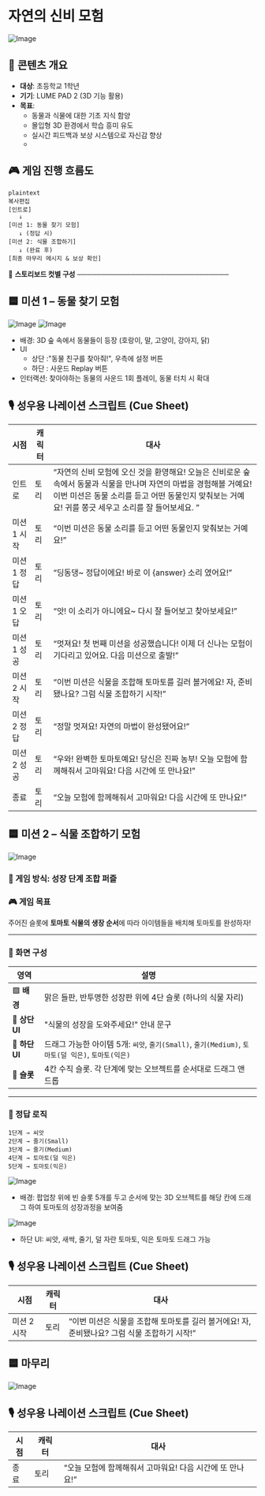# 자연의 신비 모험
![Image](https://github.com/user-attachments/assets/35dc6e40-5c5f-40f2-87af-8bbc9bbea203)

## 📘 콘텐츠 개요

- **대상**: 초등학교 1학년
- **기기**: LUME PAD 2 (3D 기능 활용)
- **목표**:
    - 동물과 식물에 대한 기초 지식 함양
    - 몰입형 3D 환경에서 학습 흥미 유도
    - 실시간 피드백과 보상 시스템으로 자신감 향상
    - 
## 🎮 게임 진행 흐름도

```
plaintext
복사편집
[인트로]
   ↓
[미션 1: 동물 찾기 모험]
   ↓ (정답 시)
[미션 2: 식물 조합하기]
   ↓ (완료 후)
[최종 마무리 메시지 & 보상 확인]
```

📖 **스토리보드 컷별 구성** ───────────────────────────────

## 🟦 미션 1 – 동물 찾기 모험
![Image](https://github.com/user-attachments/assets/a18d4740-32b3-46a0-ae9d-f73648c08eb1)
![Image](https://github.com/user-attachments/assets/44e429d3-6a30-4c9a-8ab7-326a6c5c6da9)

- 배경: 3D 숲 속에서 동물들이 등장 (호랑이, 말, 고양이, 강아지, 닭)
- UI
   - 상단 :"동물 친구를 찾아줘!", 우측에 설정 버튼
   - 하단 : 사운드 Replay 버튼 
- 인터랙션: 찾아야하는 동물의 사운드 1회 플레이, 동물 터치 시 확대

## 🎙 성우용 나레이션 스크립트 (Cue Sheet)

| 시점 | 캐릭터 | 대사 |
| --- | --- | --- |
| 인트로 | 토리 | “자연의 신비 모험에 오신 것을 환영해요! 오늘은 신비로운 숲 속에서 동물과 식물을 만나며 자연의 마법을 경험해볼 거예요! 이번 미션은 동물 소리를 듣고 어떤 동물인지 맞춰보는 거예요! 귀를 쫑긋 세우고 소리를 잘 들어보세요. ” |
| 미션 1 시작 | 토리 | “이번 미션은 동물 소리를 듣고 어떤 동물인지 맞춰보는 거예요!” |
| 미션 1 정답 | 토리 | “딩동댕~ 정답이에요! 바로 이 {answer} 소리 였어요!” |
| 미션 1 오답 | 토리 | “앗! 이 소리가 아니에요~ 다시 잘 들어보고 찾아보세요!” |
| 미션 1 성공 | 토리 | “멋져요! 첫 번째 미션을 성공했습니다! 이제 더 신나는 모험이 기다리고 있어요. 다음 미션으로 출발!” |
| 미션 2 시작 | 토리 | “이번 미션은 식물을 조합해 토마토를 길러 볼거에요! 자, 준비됐나요? 그럼 식물 조합하기 시작!” |
| 미션 2 정답 | 토리 | “정말 멋져요! 자연의 마법이 완성됐어요!” |
| 미션 2 성공 | 토리 | “우와! 완벽한 토마토예요! 당신은 진짜 농부! 오늘 모험에 함께해줘서 고마워요! 다음 시간에 또 만나요!” |
| 종료 | 토리 | “오늘 모험에 함께해줘서 고마워요! 다음 시간에 또 만나요!” |

## 🟦 미션 2 – 식물 조합하기 모험
![Image](https://github.com/user-attachments/assets/bd350ca3-0f77-43a0-8874-371355d7ddff)
### 🧩 게임 방식: **성장 단계 조합 퍼즐**

### 🎮 게임 목표

주어진 슬롯에 **토마토 식물의 생장 순서**에 따라 아이템들을 배치해 토마토를 완성하자!

---

### 🎨 화면 구성

| 영역 | 설명 |
| --- | --- |
| 🟩 **배경** | 맑은 들판, 반투명한 성장판 위에 4단 슬롯 (하나의 식물 자리) |
| 🔲 **상단 UI** | "식물의 성장을 도와주세요!" 안내 문구 |
| 🧺 **하단 UI** | 드래그 가능한 아이템 5개: `씨앗`, `줄기(Small)`, `줄기(Medium)`, `토마토(덜 익은)`, `토마토(익은)` |
| 🎯 **슬롯** | 4칸 수직 슬롯. 각 단계에 맞는 오브젝트를 순서대로 드래그 앤 드롭 |

---

### 🧠 정답 로직

```
1단계 → 씨앗
2단계 → 줄기(Small)
3단계 → 줄기(Medium)
4단계 → 토마토(덜 익은)
5단계 → 토마토(익은)
```

![Image](https://github.com/user-attachments/assets/83447745-2fa9-4a57-bc83-bf794564fe39)

- 배경: 팝업창 위에 빈 슬롯 5개를 두고 순서에 맞는 3D 오브젝트를 해당 칸에 드래그 하여 토마토의 성장과정을 보여줌
  
![Image](https://github.com/user-attachments/assets/9c3c794f-49fc-45a0-aaaa-7bd79d2eefc0)

- 하단 UI: 씨앗, 새싹, 줄기, 덜 자란 토마토, 익은 토마토 드래그 가능

## 🎙 성우용 나레이션 스크립트 (Cue Sheet)
| 시점 | 캐릭터 | 대사 |
| --- | --- | --- |
| 미션 2 시작 | 토리 | “이번 미션은 식물을 조합해 토마토를 길러 볼거에요! 자, 준비됐나요? 그럼 식물 조합하기 시작!” |

## 🟦 마무리
![Image](https://github.com/user-attachments/assets/4270ab2a-7e69-42d4-afc0-83e762c1e94a)
## 🎙 성우용 나레이션 스크립트 (Cue Sheet)
| 시점 | 캐릭터 | 대사 |
| --- | --- | --- |
| 종료 | 토리 | “오늘 모험에 함께해줘서 고마워요! 다음 시간에 또 만나요!” |

